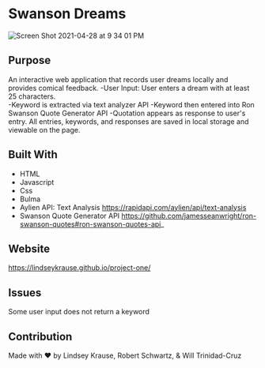 
# Swanson Dreams 
![Screen Shot 2021-04-28 at 9 34 01 PM](https://user-images.githubusercontent.com/79954805/116502847-7c936900-a869-11eb-8185-f3ec363990f9.png)


## Purpose
An interactive web application that records user dreams locally and provides comical feedback. 
 -User Input: User enters a dream with at least 25 characters.  
 -Keyword is extracted via text analyzer API
 -Keyword then entered into Ron Swanson Quote Generator API
 -Quotation appears as response to user's entry.
 All entries, keywords, and responses are saved in local storage and viewable on the page. 

## Built With
* HTML
* Javascript
* Css
* Bulma
* Aylien API: Text Analysis
https://rapidapi.com/aylien/api/text-analysis
* Swanson Quote Generator API
https://github.com/jamesseanwright/ron-swanson-quotes#ron-swanson-quotes-api_

## Website

 https://lindseykrause.github.io/project-one/

## Issues
Some user input does not return a keyword

## Contribution
Made with ❤️ by Lindsey Krause, Robert Schwartz, & Will Trinidad-Cruz